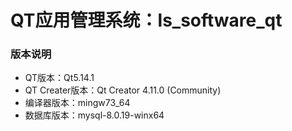 # QT应用管理系统：ls_software_qt
### 版本说明
  - QT版本：Qt5.14.1
  - QT Creater版本：Qt Creator 4.11.0 (Community)
  - 编译器版本：mingw73_64
  - 数据库版本：mysql-8.0.19-winx64
